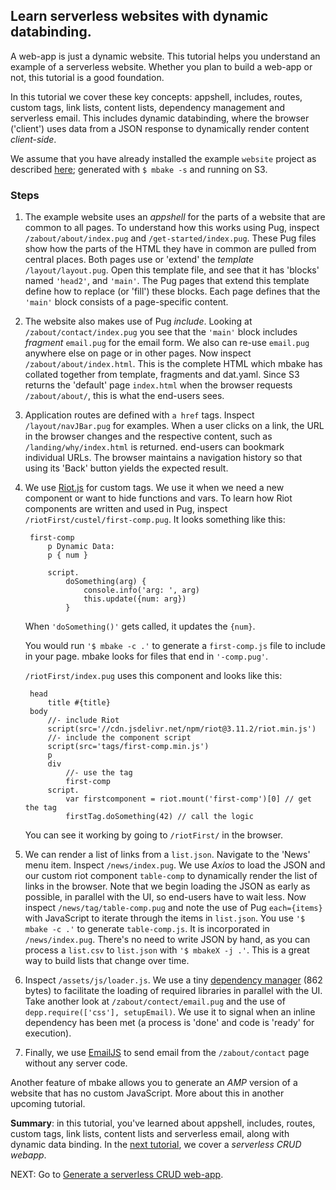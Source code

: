 ## Learn serverless websites with dynamic databinding.

A web-app is just a dynamic website. This tutorial helps you understand an example of a serverless website. Whether you plan to build a web-app or not, this tutorial is a good foundation. 

In this tutorial we cover these key concepts: appshell, includes, routes, custom tags, link lists, content lists, dependency management and serverless email. This includes dynamic databinding, where the browser ('client') uses data from a JSON response to dynamically render content _client-side_.

We assume that you have already installed the example `website` project as described [here](/pug_static_data/); generated with `$ mbake -s` and running on S3. 

### Steps

1. The example website uses an _appshell_ for the parts of a website that are common to all pages. To understand how this works using Pug, inspect `/zabout/about/index.pug` and `/get-started/index.pug`. These Pug files show how the parts of the HTML they have in common are pulled from central places. Both pages use or 'extend' the _template_ `/layout/layout.pug`. Open this template file, and see that it has 'blocks' named `'head2'`, and `'main'`. The Pug pages that extend this template define how to replace (or 'fill') these blocks. Each page defines that the `'main'` block consists of a page-specific content.

2. The website also makes use of Pug _include_. Looking at `/zabout/contact/index.pug` you see that the `'main'` block includes _fragment_ `email.pug` for the email form. We also can re-use `email.pug` anywhere else on page or in other pages. Now inspect `/zabout/about/index.html`. This is the complete HTML which mbake has collated together from template, fragments and dat.yaml. Since S3 returns the 'default' page `index.html` when the browser requests `/zabout/about/`, this is what the end-users sees. 

3. Application routes are defined with `a href` tags. Inspect `/layout/navJBar.pug` for examples. When a user clicks on a link, the URL in the browser changes and the respective content, such as `/landing/why/index.html` is returned. end-users can bookmark individual URLs. The browser maintains a navigation history so that using its 'Back' button yields the expected result.

4. We use [Riot.js](http://riot.js.org/) for custom tags. We use it when we need a new component or want to hide functions and vars. To learn how Riot components are written and used in Pug, inspect `/riotFirst/custel/first-comp.pug`. It looks something like this:

        first-comp
            p Dynamic Data:
            p { num }

            script.
                doSomething(arg) {
                    console.info('arg: ', arg)
                    this.update({num: arg})
                }


    When `'doSomething()'` gets called, it updates the `{num}`.

    You would run `'$ mbake -c .'` to generate a `first-comp.js` file to include in your page. mbake looks for files that end in `'-comp.pug'`.

    `/riotFirst/index.pug` uses this component and looks like this:

        head
            title #{title}
        body
            //- include Riot
            script(src='//cdn.jsdelivr.net/npm/riot@3.11.2/riot.min.js')
            //- include the component script
            script(src='tags/first-comp.min.js')
            p
            div
                //- use the tag
                first-comp
            script.
                var firstcomponent = riot.mount('first-comp')[0] // get the tag
                firstTag.doSomething(42) // call the logic

    You can see it working by going to `/riotFirst/` in the browser.

5. We can render a list of links from a `list.json`. Navigate to the 'News' menu item. Inspect `/news/index.pug`. We use _Axios_ to load the JSON and our custom riot component `table-comp` to dynamically render the list of links in the browser. Note that we begin loading the JSON as early as possible, in parallel with the UI, so end-users have to wait less. Now inspect `/news/tag/table-comp.pug` and note the use of Pug `each={items}` with JavaScript to iterate through the items in `list.json`. You use `'$ mbake -c .'` to generate `table-comp.js`. It is incorporated in `/news/index.pug`. There's no need to write JSON by hand, as you can process a `list.csv` to `list.json` with `'$ mbakeX -j .'`. This is a great way to build lists that change over time.

7. Inspect `/assets/js/loader.js`. We use a tiny [dependency manager](http://github.com/muicss/johnnydepp) (862 bytes) to facilitate the loading of required libraries in parallel with the UI. Take another look at `/zabout/contect/email.pug` and the use of `depp.require(['css'], setupEmail)`. We use it to signal when an inline dependency has been met (a process is 'done' and code is 'ready' for execution).

8. Finally, we use [EmailJS](http://www.emailjs.com/) to send email from the `/zabout/contact` page without any server code.

Another feature of mbake allows you to generate an _AMP_ version of a website that has no custom JavaScript. More about this in another upcoming tutorial.

__Summary__: in this tutorial, you've learned about appshell, includes, routes, custom tags, link lists, content lists and serverless email, along with dynamic data binding. In the [next tutorial](/crud/), we cover a _serverless CRUD webapp_.

NEXT: Go to [Generate a serverless CRUD web-app](/crud/).

